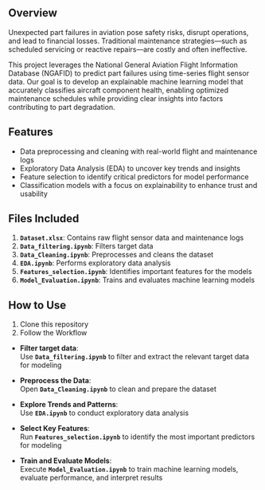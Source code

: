 ## Overview
Unexpected part failures in aviation pose safety risks, disrupt operations, and lead to financial losses. Traditional maintenance strategies—such as scheduled servicing or reactive repairs—are costly and often ineffective.  

This project leverages the National General Aviation Flight Information Database (NGAFID) to predict part failures using time-series flight sensor data. Our goal is to develop an explainable machine learning model that accurately classifies aircraft component health, enabling optimized maintenance schedules while providing clear insights into factors contributing to part degradation.

## Features
- Data preprocessing and cleaning with real-world flight and maintenance logs
- Exploratory Data Analysis (EDA) to uncover key trends and insights
- Feature selection to identify critical predictors for model performance
- Classification models with a focus on explainability to enhance trust and usability

## Files Included
1. **`Dataset.xlsx`**: Contains raw flight sensor data and maintenance logs
2. **`Data_filtering.ipynb`**: Filters target data
3. **`Data_Cleaning.ipynb`**: Preprocesses and cleans the dataset
4. **`EDA.ipynb`**: Performs exploratory data analysis
5. **`Features_selection.ipynb`**: Identifies important features for the models
6. **`Model_Evaluation.ipynb`**: Trains and evaluates machine learning models

## How to Use
1. Clone this repository
2. Follow the Workflow
- **Filter target data**:  
   Use **`Data_filtering.ipynb`** to filter and extract the relevant target data for modeling

- **Preprocess the Data**:  
   Open **`Data_Cleaning.ipynb`** to clean and prepare the dataset

- **Explore Trends and Patterns**:  
   Use **`EDA.ipynb`** to conduct exploratory data analysis

- **Select Key Features**:  
   Run **`Features_selection.ipynb`** to identify the most important predictors for modeling

- **Train and Evaluate Models**:  
   Execute **`Model_Evaluation.ipynb`** to train machine learning models, evaluate performance, and interpret results

